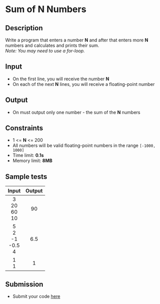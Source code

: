 # Sum of N Numbers

## Description
Write a program that enters a number **N** and after that enters more **N** numbers and calculates and prints their sum.<br/> _Note: You may need to use a for-loop._

## Input
- On the first line, you will receive the number **N**
- On each of the next **N** lines, you will receive a floating-point number

## Output
- On must output only one number - the sum of the **N** numbers

## Constraints
- 1 <= **N** <= 200
- All numbers will be valid floating-point numbers in the range `[-1000, 1000]`
- Time limit: **0.1s**
- Memory limit: **8MB**

## Sample tests

|     Input            |     Output     |
|:--------------------:|:--------------:|
|3<br/>20<br/>60<br/>10|90              |
|5 <br/>2 <br/>-1 <br/>-0.5<br/>4|6.5|
|1 <br/>1|1|

## Submission
- Submit your code [here](http://bgcoder.com/Contests/Compete/Index/311#7)
